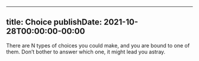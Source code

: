 
---
title: Choice
publishDate: 2021-10-28T00:00:00-00:00
---

 There are N types of choices you could make, and you are bound to one of them. Don’t bother to answer which one, it might lead you astray.
